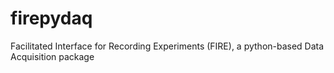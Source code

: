 # firepydaq
Facilitated Interface for Recording Experiments (FIRE), a python-based Data Acquisition package
